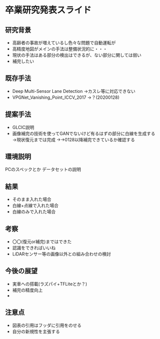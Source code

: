 # 卒業研究発表スライド

## 研究背景
- 高齢者の事故が増えているし色々な問題で自動運転が
- 高精度地図がメインの手法は整備状況的に・・・
- 現状の手法はある部分の検出はできるが、ない部分に関しては弱い
- 補完したい
## 既存手法
- Deep Multi-Sensor Lane Detection
→カスレ等に対応できない
- VPGNet_Vanishing_Point_ICCV_2017
→？(20200128)
## 提案手法
- GLCIC説明
- 画像補完の技術を使ってGANでないけど有るはずの部分に白線を生成する
→現状復元までは完成
→→0128以降補完できているか確認する
## 環境説明
PCのスペックとか
データセットの説明
## 結果
- そのまま入れた場合
- 白線+点線で入れた場合
- 白線のみで入れた場合
## 考察
- 〇〇(復元or補完)まではできた
- 認識をできればいいね
- LiDARセンサー等の画像以外との組み合わせの検討

## 今後の展望
- 実車への搭載(ラズパイ+TFLiteとか？)
- 補完の精度向上
- 
## 注意点
- 図表の引用はフッダに引用をのせる
- 自分の新規性を主張する
